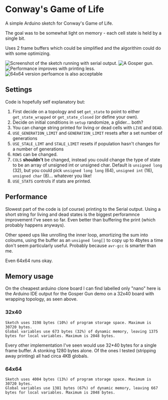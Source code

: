 # Conway's Game of Life

A simple Arduino sketch for Conway's Game of Life.

The goal was to be somewhat light on memory - each cell state is held by a single bit.

Uses 2 frame buffers which could be simplified and the algorithim could do with some optimizing.

![Screenshot of the sketch running with serial output](screenshot.png).
![A Gosper gun](screenshot_gosper.png).
![Performance improves with printing less](screenshot-print-buffer.png).
![64x64 version perfoamce is also acceptable](screenshot-64x64.png)

## Settings

Code is hopefully self explanatory but:

1. First decide on a topology and set `get_state` to point to either `get_state_wrapped` or `get_state_closed` (or define your own).
2. Decide on initial conditions in `setup` randomize, a glider... both?
3. You can change string printed for living or dead cells with `LIVE` and `DEAD`.
4. `USE_GENERATION_LIMIT` and `GENERATION_LIMIT` resets after a set number of generations
5. `USE_STALE_LIMT` and `STALE_LIMIT` resets if population hasn't changes for a number of generations
6. `ROWS` can be changed.
7. `COLS` **shouldn't** be changed, instead you could change the type of state to be an array of unsigned int or unsigned char. Default is `unsigned long` (32), but you could pick `unsigned long long` (64), `unsigned int` (16), `unsigned char` (8)... whatever you like!
8. `USE_STATS` controls if stats are printed.

## Performance

Slowest part of the code is (of course) printing to the Serial output. Using a short string for living and dead states is the biggest perforamnce improvement I've seen so far. Even better than buffering the print (which probably happens anyways).

Other speed ups like unrolling the inner loop, amortizing the sum into coloums, using the buffer as an `unsigned long[]` to copy up to 4bytes a time don't seem particularly useful. Probably because `avr-gcc` is smarter than me.

Even 64x64 runs okay.

## Memory usage

On the cheapest arduino clone board I can find labelled only "nano" here is the Arduino IDE output for the Gosper Gun demo on a 32x40 board with wrapping topology, as seen above.

### 32x40
```
Sketch uses 3198 bytes (10%) of program storage space. Maximum is 30720 bytes.
Global variables use 673 bytes (32%) of dynamic memory, leaving 1375 bytes for local variables. Maximum is 2048 bytes.
```

Every other implementation I've seen would use 32*40 bytes for a single frame buffer. A stonking 1280 bytes alone. Of the ones I tested (stripping away printing) all had circa 4KB globals.

### 64x64
```
Sketch uses 4004 bytes (13%) of program storage space. Maximum is 30720 bytes.
Global variables use 1381 bytes (67%) of dynamic memory, leaving 667 bytes for local variables. Maximum is 2048 bytes.
```